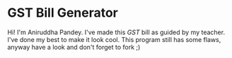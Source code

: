 # GST Bill Generator
Hi! I'm Aniruddha Pandey. I've made this *GST* bill as guided by my teacher. I've done my best to make it look cool. This program still has some flaws, anyway have a look and don't forget to fork ;)
